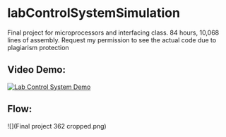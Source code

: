 # labControlSystemSimulation
Final project for microprocessors and interfacing class. 84 hours, 10,068 lines of assembly. Request my permission to see the actual code due to plagiarism protection

## Video Demo:
[![Lab Control System Demo](https://i9.ytimg.com/vi/0n-ePYSWDlg/mq1.jpg?sqp=CLSqpY4G&rs=AOn4CLCdNeIzaC47H3eRaqIGxKs2CemXMQ)](https://www.youtube.com/watch?v=0n-ePYSWDlg "Lab Control System Demo")

## Flow:
![](Final project 362 cropped.png)
